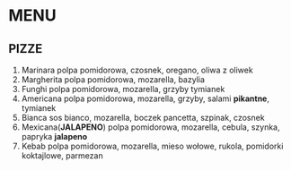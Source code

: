 # MENU
## PIZZE

1. Marinara polpa pomidorowa, czosnek, oregano, oliwa z oliwek
2. Margherita polpa pomidorowa, mozarella, bazylia
3. Funghi polpa pomidorowa, mozarella, grzyby tymianek
4. Americana polpa pomidorowa, mozarella, grzyby, salami **pikantne**, tymianek
5. Bianca sos bianco, mozarella, boczek pancetta, szpinak, czosnek
6. Mexicana(**JALAPENO**) polpa pomidorowa, mozarella, cebula, szynka, papryka **jalapeno**
7. Kebab polpa pomidorowa, mozarella, mieso wołowe, rukola, pomidorki koktajlowe, parmezan

